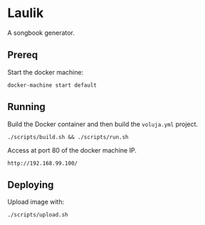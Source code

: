 Laulik
======

A songbook generator.

Prereq
------
Start the docker machine:

    docker-machine start default

Running
-------
Build the Docker container and then build the `voluja.yml` project.

    ./scripts/build.sh && ./scripts/run.sh

Access at port 80 of the docker machine IP.

    http://192.168.99.100/

Deploying
---------
Upload image with:

    ./scripts/upload.sh

